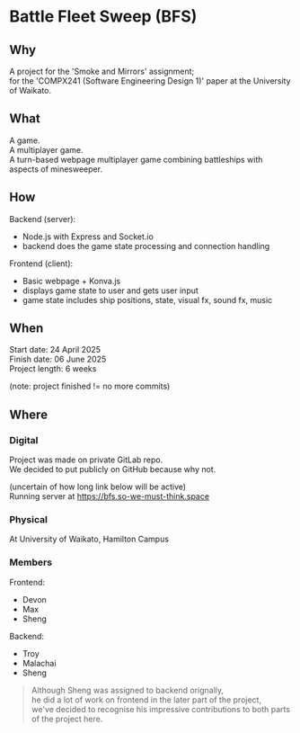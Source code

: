 # Battle Fleet Sweep (BFS)
## Why
A project for the 'Smoke and Mirrors' assignment;  <br />
for the 'COMPX241 (Software Engineering Design 1)' paper at the University of Waikato.

## What
A game. <br />
A multiplayer game. <br />
A turn-based webpage multiplayer game combining battleships with aspects of minesweeper. <br />

## How
Backend (server):
* Node.js with Express and Socket.io
* backend does the game state processing and connection handling

Frontend (client): 
* Basic webpage + Konva.js
* displays game state to user and gets user input
* game state includes ship positions, state, visual fx, sound fx, music

## When
Start date: 24 April 2025 <br />
Finish date: 06 June 2025 <br />
Project length: 6 weeks

(note: project finished != no more commits)

## Where
### Digital
Project was made on private GitLab repo.  <br />
We decided to put publicly on GitHub because why not. <br />

(uncertain of how long link below will be active) <br />
Running server at https://bfs.so-we-must-think.space

### Physical
At University of Waikato, Hamilton Campus

### Members
Frontend:
* Devon
* Max
* Sheng

Backend:
* Troy
* Malachai
* Sheng

> Although Sheng was assigned to backend orignally,<br />
> he did a lot of work on frontend in the later part of the project,<br />
> we've decided to recognise his impressive contributions to both parts of the project here.